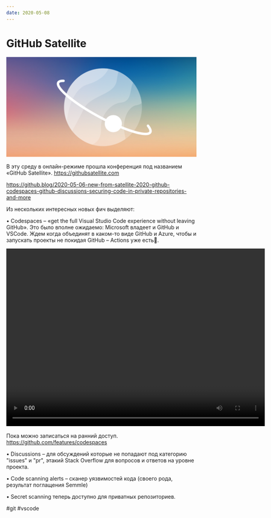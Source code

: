 ```yaml
---
date: 2020-05-08
---
```


# GitHub Satellite

![GitHub Satellite Logo](github-satellite.png)

В эту среду в онлайн-режиме прошла конференция под названием «GitHub Satellite».
https://githubsatellite.com

https://github.blog/2020-05-06-new-from-satellite-2020-github-codespaces-github-discussions-securing-code-in-private-repositories-and-more

Из нескольких интересных новых фич выделяют:

• Codespaces – «get the full Visual Studio Code experience without leaving GitHub».
Это было вполне ожидаемо: Microsoft владеет и GitHub и VSCode.
Ждем когда объединят в каком-то виде GitHub и Azure, чтобы и запускать проекты не покидая GitHub – Actions уже есть🍿.

<video width="685" height="470" controls>
  <source src="github-satellite.mp4" type="video/mp4">
</video>

Пока можно записаться на ранний доступ.
https://github.com/features/codespaces

• Discussions – для обсуждений которые не попадают под категорию "issues" и "pr", этакий Stack Overflow для вопросов и ответов на уровне проекта.

• Code scanning alerts – сканер уязвимостей кода (своего рода, результат поглащения Semmle)

• Secret scanning теперь доступно для приватных репозиториев.

#git #vscode
